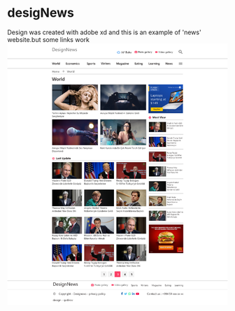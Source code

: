 # desigNews
 Design was created with adobe xd and this is an example of 'news' website.but some links work <br/>
 ![home page](https://github.com/AsimanQedirov/desigNews/blob/master/images/Categories%402x.png)
 
